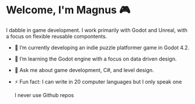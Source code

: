 # Welcome, I'm Magnus 🎮

I dabble in game development. I work primarily with Godot and Unreal, with a focus on flexible reusable compontents.

- 🔭 I’m currently developing an indie puzzle platformer game in Godot 4.2.
- 🌱 I’m learning the Godot engine with a focus on data driven design.
- 💬 Ask me about game development, C#, and level design.
- ⚡ Fun fact: I can write in 20 computer languages but I only speak one

  I never use Github repos
